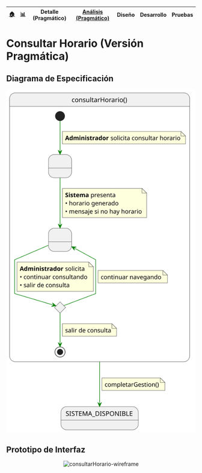 <div align=right>
 
|[🏠️](../../../README.md)|[ 📊](https://raw.githubusercontent.com/mmasias/pySigHor/main/images/RUP/99-seguimiento/diagrama-contexto-administrador.svg)|**Detalle (Pragmático)**|[Análisis (Pragmático)](../../../01-analisis/casos-uso/consultarHorario/README.md)|Diseño|Desarrollo|Pruebas|
|-|-|-|-|-|-|-|

</div>

# Consultar Horario (Versión Pragmática)

## Diagrama de Especificación

<div align=center>

![consultarHorario](/images/RUP/00-casos-uso/02-detalle/consultarHorario/consultarHorario.svg)

</div>

## Prototipo de Interfaz

<div align=center>

![consultarHorario-wireframe](/images/RUP/00-casos-uso/02-detalle/consultarHorario/consultarHorario-wireframe.svg)

</div>
